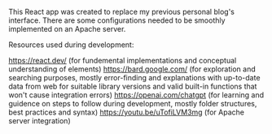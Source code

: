This React app was created to replace my previous personal blog's interface.
There are some configurations needed to be smoothly implemented on an Apache server.


Resources used during development:

https://react.dev/ (for fundemental implementations and conceptual understanding of elements)
https://bard.google.com/ (for exploration and searching purposes, mostly error-finding and explanations with up-to-date data from web for suitable library versions and valid built-in functions that won't cause integration errors)
https://openai.com/chatgpt (for learning and guidence on steps to follow during development, mostly folder structures, best practices and syntax)
https://youtu.be/uTofiLVM3mg (for Apache server integration)

